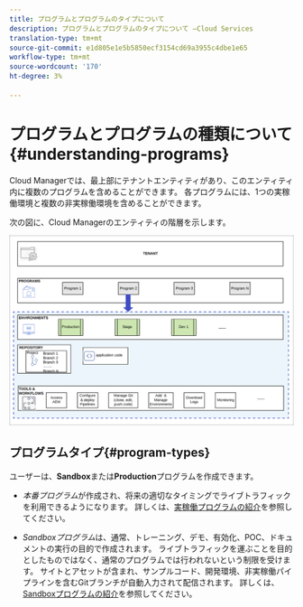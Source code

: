 ```yaml
---
title: プログラムとプログラムのタイプについて
description: プログラムとプログラムのタイプについて —Cloud Services
translation-type: tm+mt
source-git-commit: e1d805e1e5b5850ecf3154cd69a3955c4dbe1e65
workflow-type: tm+mt
source-wordcount: '170'
ht-degree: 3%

---
```



# プログラムとプログラムの種類について {#understanding-programs}

Cloud Managerでは、最上部にテナントエンティティがあり、このエンティティ内に複数のプログラムを含めることができます。 各プログラムには、1つの実稼働環境と複数の非実稼働環境を含めることができます。

次の図に、Cloud Managerのエンティティの階層を示します。

![画像](assets/program-types1.png)

## プログラムタイプ{#program-types}

ユーザーは、**Sandbox**&#x200B;または&#x200B;**Production**&#x200B;プログラムを作成できます。

* *本番プログラム*が作成され、将来の適切なタイミングでライブトラフィックを利用できるようになります。
詳しくは、[実稼働プログラムの紹介](/help/onboarding/getting-access-to-aem-in-cloud/introduction-production-programs.md)を参照してください。


* *Sandboxプログラム*は、通常、トレーニング、デモ、有効化、POC、ドキュメントの実行の目的で作成されます。 ライブトラフィックを運ぶことを目的としたものではなく、通常のプログラムでは行われないという制限を受けます。 サイトとアセットが含まれ、サンプルコード、開発環境、非実稼働パイプラインを含むGitブランチが自動入力されて配信されます。
詳しくは、[Sandboxプログラムの紹介](/help/onboarding/getting-access-to-aem-in-cloud/introduction-sandbox-programs.md)を参照してください。

